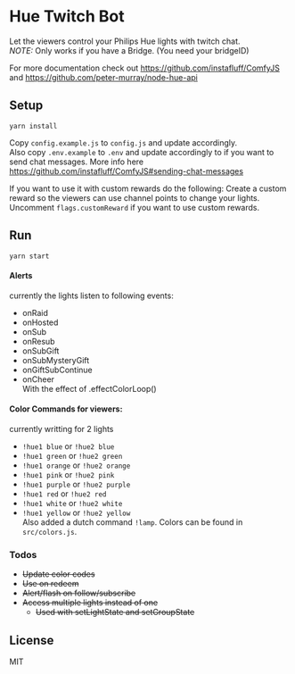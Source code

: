 # Hue Twitch Bot

Let the viewers control your Philips Hue lights with twitch chat.<br/>
*NOTE:* Only works if you have a Bridge. (You need your bridgeID)

For more documentation check out https://github.com/instafluff/ComfyJS and https://github.com/peter-murray/node-hue-api

## Setup

```
yarn install
```
Copy `config.example.js` to `config.js` and update accordingly.<br/>
Also copy `.env.example` to `.env` and update accordingly to if you want to send chat messages. More info here https://github.com/instafluff/ComfyJS#sending-chat-messages

If you want to use it with custom rewards do the following:
Create a custom reward so the viewers can use channel points to change your lights.
Uncomment `flags.customReward` if you want to use custom rewards.


## Run

```
yarn start
```

#### Alerts
currently the lights listen to following events:
- onRaid
- onHosted
- onSub
- onResub
- onSubGift
- onSubMysteryGift
- onGiftSubContinue
- onCheer<br/>
With the effect of .effectColorLoop()

#### Color Commands for viewers: 
currently writting for 2 lights
- `!hue1 blue` or `!hue2 blue`
- `!hue1 green` or `!hue2 green`
- `!hue1 orange` or `!hue2 orange`
- `!hue1 pink` or `!hue2 pink`
- `!hue1 purple` or `!hue2 purple`
- `!hue1 red` or `!hue2 red`
- `!hue1 white` or `!hue2 white`
- `!hue1 yellow` or `!hue2 yellow`<br/>
Also added a dutch command `!lamp`.
Colors can be found in `src/colors.js`.

### Todos

 - ~~Update color codes~~
 - ~~Use on redeem~~
 - ~~Alert/flash on follow/subscribe~~
 - ~~Access multiple lights instead of one~~
   - ~~Used with setLightState and setGroupState~~


License
----

MIT

